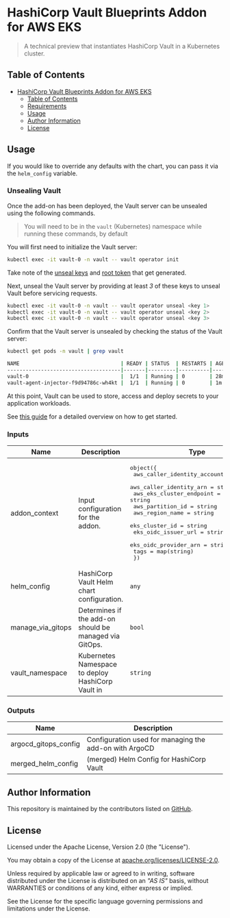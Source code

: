 # HashiCorp Vault Blueprints Addon for AWS EKS

> A technical preview that instantiates HashiCorp Vault in a Kubernetes cluster.

## Table of Contents

- [HashiCorp Vault Blueprints Addon for AWS EKS](#hashicorp-vault-blueprints-addon-for-aws-eks)
  - [Table of Contents](#table-of-contents)
  - [Requirements](#requirements)
  - [Usage](#usage)
  - [Author Information](#author-information)
  - [License](#license)

## Usage

If you would like to override any defaults with the chart, you can pass it via the `helm_config` variable.

### Unsealing Vault

Once the add-on has been deployed, the Vault server can be unsealed using the following commands.

> You will need to be in the `vault` (Kubernetes) namespace while running these commands, by default

You will first need to initialize the Vault server:

```sh
kubectl exec -it vault-0 -n vault -- vault operator init
```

Take note of the [unseal keys](https://www.vaultproject.io/docs/concepts/seal#seal-unseal) and [root token](https://www.vaultproject.io/docs/concepts/tokens#root-tokens) that get generated.

Next, unseal the Vault server by providing at least _3_ of these keys to unseal Vault before servicing requests.

```sh
kubectl exec -it vault-0 -n vault -- vault operator unseal <key 1>
kubectl exec -it vault-0 -n vault -- vault operator unseal <key 2>
kubectl exec -it vault-0 -n vault -- vault operator unseal <key 3>
 ```

Confirm that the Vault server is unsealed by checking the status of the Vault server:

```sh
kubectl get pods -n vault | grep vault

NAME                                 | READY | STATUS  | RESTARTS | AGE
-------------------------------------|-------|---------|----------|-----
vault-0                              |  1/1  | Running | 0        | 28m
vault-agent-injector-f9d94786c-wh4kt |  1/1  | Running | 0        | 1m
```

At this point, Vault can be used to store, access and deploy secrets to your application workloads.

See [this guide](https://learn.hashicorp.com/tutorials/vault/getting-started-first-secret?in=vault/getting-started) for a detailed overview on how to get started.

<!-- BEGIN_TF_DOCS -->
### Inputs

| Name | Description | Type | Default | Required |
|------|-------------|------|---------|:--------:|
| addon_context | Input configuration for the addon. | <pre>object({<br>    aws_caller_identity_account_id = string<br>    aws_caller_identity_arn        = string<br>    aws_eks_cluster_endpoint       = string<br>    aws_partition_id               = string<br>    aws_region_name                = string<br>    eks_cluster_id                 = string<br>    eks_oidc_issuer_url            = string<br>    eks_oidc_provider_arn          = string<br>    tags                           = map(string)<br>  })</pre> | n/a | yes |
| helm_config | HashiCorp Vault Helm chart configuration. | `any` | `{}` | no |
| manage_via_gitops | Determines if the add-on should be managed via GitOps. | `bool` | `false` | no |
| vault_namespace | Kubernetes Namespace to deploy HashiCorp Vault in | `string` | `"vault"` | no |

### Outputs

| Name | Description |
|------|-------------|
| argocd_gitops_config | Configuration used for managing the add-on with ArgoCD |
| merged_helm_config | (merged) Helm Config for HashiCorp Vault |
<!-- END_TF_DOCS -->

## Author Information

This repository is maintained by the contributors listed on [GitHub](https://github.com/hashicorp/terraform-aws-hashicorp-vault-eks-blueprints-addon/graphs/contributors).

## License

Licensed under the Apache License, Version 2.0 (the "License").

You may obtain a copy of the License at [apache.org/licenses/LICENSE-2.0](http://www.apache.org/licenses/LICENSE-2.0).

Unless required by applicable law or agreed to in writing, software distributed under the License is distributed on an _"AS IS"_ basis, without WARRANTIES or conditions of any kind, either express or implied.

See the License for the specific language governing permissions and limitations under the License.
